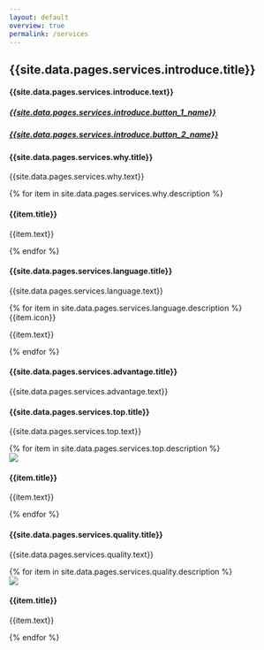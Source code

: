 ```yaml
---
layout: default
overview: true
permalink: /services
---
```


<section id="services_introduce" class="{{site.data.pages.services.introduce.text_color}} background" style="background-image: url({{site.data.pages.services.introduce.background_image}}); box-shadow:inset 0 0 0 1000px {{site.data.pages.services.introduce.color_overlay}};">
    <div class="container">
        <div class="banner_text">
            <h1 class="font-weight-bold mb-3">
                {{site.data.pages.services.introduce.title}}
            </h1>
            <h4 class="mb-3">
                {{site.data.pages.services.introduce.text}}
            </h4>
            <div>
                <a href="{{site.data.pages.services.introduce.button_1_link}}" class="btn btn_custom mt-3 mr-2 px-4 py-2" role="button"><h5>{{site.data.pages.services.introduce.button_1_name}}</h5></a>
                <a href="{{site.data.pages.services.introduce.button_2_link}}" class="btn btn_custom_2 mt-3 px-4 py-2" role="button"><h5>{{site.data.pages.services.introduce.button_2_name}}</h5></a>
            </div>
        </div>
    </div>
</section>

<section id="services_why" class="{{site.data.pages.services.why.text_color}} background" style="background-image: url({{site.data.pages.services.why.background_image}}); box-shadow:inset 0 0 0 1000px {{site.data.pages.services.why.color_overlay}};">
    <div class="container">
        <div class="text-center">
            <h4>{{site.data.pages.services.why.title}}</h4>
            <p>{{site.data.pages.services.why.text}}</p>
        </div>
        <div class="row">
            {% for item in site.data.pages.services.why.description %}
            <div class="col-sm-6 col-md-4">
                <div class="media">
                    <!-- <img src="{{item.icon}}"> -->
                </div>
                <div class="media_left">
                    <h4>{{item.title}}</h4>
                </div>
                <div class="media_body">
                    <p>{{item.text}}</p>
                </div>
            </div>
            {% endfor %}
        </div>
    </div>
</section>

<section id="services_language" class="{{site.data.pages.services.language.text_color}} background" style="background-image: url({{site.data.pages.services.language.background_image}}); box-shadow:inset 0 0 0 1000px {{site.data.pages.services.language.color_overlay}};">
    <div class="container">
        <div class="text-center">
            <h4>{{site.data.pages.services.language.title}}</h4>
            <p>{{site.data.pages.services.language.text}}</p>
        </div>
        <div class="row">
            {% for item in site.data.pages.services.language.description %}
            <div class="col-md-3 col-sm-6">
                <div class="flag_icon">
                    {{item.icon}}
                </div>
                <div class="flag_text">
                    <p>{{item.text}}</p>
                </div>
            </div>
            {% endfor %}
        </div>
    </div>
</section>

<section id="services_advantage" class="{{site.data.pages.services.advantage.text_color}} background" style="background-image: url({{site.data.pages.services.advantage.background_image}}); box-shadow:inset 0 0 0 1000px {{site.data.pages.services.advantage.color_overlay}};">
    <div class="container text-center">
        <h4>{{site.data.pages.services.advantage.title}}</h4>
        <p>{{site.data.pages.services.advantage.text}}</p>
    </div>
</section>

<section id="services_top" class="{{site.data.pages.services.top.text_color}} background" style="background-image: url({{site.data.pages.services.top.background_image}}); box-shadow:inset 0 0 0 1000px {{site.data.pages.services.top.color_overlay}};">
    <div class="container">
        <div class="text-center">
            <h4>{{site.data.pages.services.top.title}}</h4>
            <p>{{site.data.pages.services.top.text}}</p>
        </div>
        <div class="row">
            {% for item in site.data.pages.services.top.description %}
            <div class="col-md-6">
                <div class="media">
                    <div class="media_left media_top">
                        <img src="{{item.icon}}">
                    </div>
                    <div class="media_body">
                        <h4>{{item.title}}</h4>
                        <p>{{item.text}}</p>
                    </div>
                </div>
            </div>
            {% endfor %}
        </div>
    </div>
</section>

<section id="quality" class="{{site.data.pages.services.quality.text_color}} background" style="background-image: url({{site.data.pages.services.quality.background_image}}); box-shadow:inset 0 0 0 1000px {{site.data.pages.services.quality.color_overlay}};">
    <div class="container">
        <div class="container">
        <div class="text-center">
            <h4>{{site.data.pages.services.quality.title}}</h4>
            <p>{{site.data.pages.services.quality.text}}</p>
        </div>
        <div class="row">
            {% for item in site.data.pages.services.quality.description %}
            <div class="col-md-6">
                <div class="media">
                    <div class="media_left">
                        <img src="{{item.icon}}">
                    </div>
                    <div class="media_body">
                        <h4>{{item.title}}</h4>
                    </div>
                        <p>{{item.text}}</p>
                </div>
            </div>
            {% endfor %}
        </div>
    </div>
    </div>
</section>